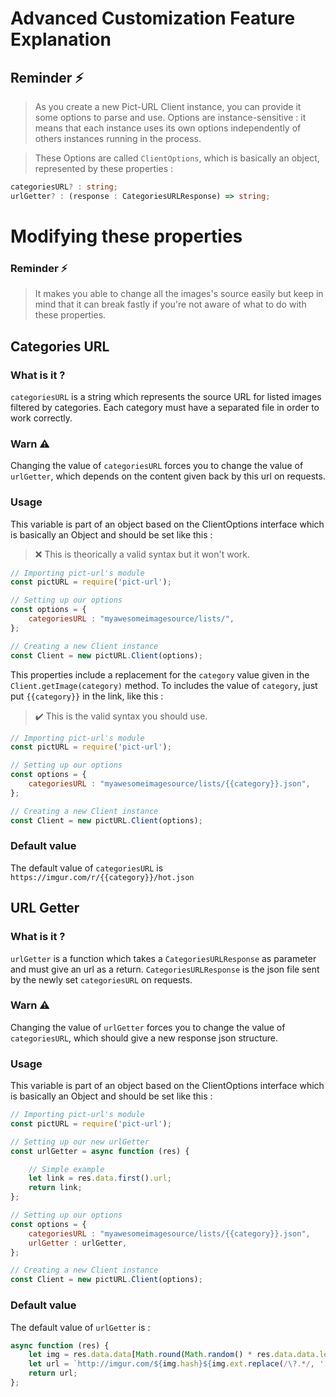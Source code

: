 # Advanced Customization Feature Explanation

## Reminder ⚡️

> As you create a new Pict-URL Client instance, you can provide it some options to parse and use. Options are instance-sensitive : it means that each instance uses its own options independently of others instances running in the process.

> These Options are called `ClientOptions`, which is basically an object, represented by these properties :


```ts
categoriesURL? : string;
urlGetter? : (response : CategoriesURLResponse) => string;
```

# Modifying these properties

### Reminder ⚡️

> It makes you able to change all the images's source easily but keep in mind that it can break fastly if you're not aware of what to do with these properties.

## Categories URL

### What is it ?

`categoriesURL` is a string which represents the source URL for listed images filtered by categories. Each category must have a separated file in order to work correctly.

### Warn ⚠️

Changing the value of `categoriesURL` forces you to change the value of `urlGetter`, which depends on the content given back by this url on requests.

### Usage

This variable is part of an object based on the ClientOptions interface which is basically an Object and should be set like this :

> ❌ This is theorically a valid syntax but it won't work.

```js
// Importing pict-url's module
const pictURL = require('pict-url');

// Setting up our options
const options = {
    categoriesURL : "myawesomeimagesource/lists/",
};

// Creating a new Client instance
const Client = new pictURL.Client(options);
```
This properties include a replacement for the `category` value given in the `Client.getImage(category)` method. To includes the value of `category`, just put `{{category}}` in the link, like this :

> ✔️ This is the valid syntax you should use.

```js
// Importing pict-url's module
const pictURL = require('pict-url');

// Setting up our options
const options = {
    categoriesURL : "myawesomeimagesource/lists/{{category}}.json",
};

// Creating a new Client instance
const Client = new pictURL.Client(options);
```

### Default value

The default value of `categoriesURL` is `https://imgur.com/r/{{category}}/hot.json`

## URL Getter

### What is it ?

`urlGetter` is a function which takes a `CategoriesURLResponse` as parameter and must give an url as a return. `CategoriesURLResponse` is the json file sent by the newly set `categoriesURL` on requests.

### Warn ⚠️

Changing the value of `urlGetter` forces you to change the value of `categoriesURL`, which should give a new response json structure.

### Usage

This variable is part of an object based on the ClientOptions interface which is basically an Object and should be set like this :
```js
// Importing pict-url's module
const pictURL = require('pict-url');

// Setting up our new urlGetter
const urlGetter = async function (res) {

    // Simple example
    let link = res.data.first().url;
    return link;
};

// Setting up our options
const options = {
    categoriesURL : "myawesomeimagesource/lists/{{category}}.json",
    urlGetter : urlGetter,
};

// Creating a new Client instance
const Client = new pictURL.Client(options);
```

### Default value

The default value of `urlGetter` is :
```js
async function (res) {
    let img = res.data.data[Math.round(Math.random() * res.data.data.length)];
    let url = `http://imgur.com/${img.hash}${img.ext.replace(/\?.*/, '')}`;
    return url;
};
```

